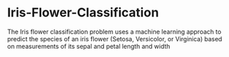 # Iris-Flower-Classification
The Iris flower classification problem uses a machine learning approach to predict the species of an iris flower (Setosa, Versicolor, or Virginica) based on measurements of its sepal and petal length and width
